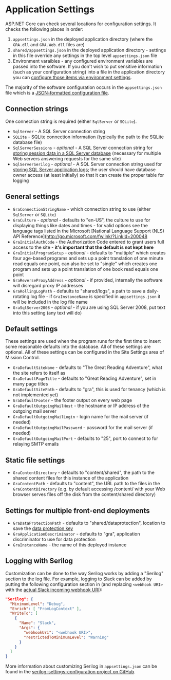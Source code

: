 # Application Settings

ASP.NET Core can check several locations for configuration settings. It checks the following places in order:

1. `appsettings.json` in the deployed application directory (where the `GRA.dll` and `GRA.Web.dll` files are)
2. `shared/appsettings.json` in the deployed application directory - settings in this file override any settings in the top level `appsettings.json` file
3. Environment varaibles - any configured environment variables are passed into the software. If you don't wish to put sensitive information (such as your configuration string) into a file in the application directory you can [configure those items via environment settings](https://docs.microsoft.com/en-us/aspnet/core/fundamentals/configuration/?view=aspnetcore-1.1&tabs=basicconfiguration#configuration-by-environment).

The majority of the software configuration occurs in the `appsettings.json` file which is a [JSON-formatted configuration file](https://docs.microsoft.com/en-us/aspnet/core/fundamentals/configuration/?view=aspnetcore-1.1&tabs=basicconfiguration#json-configuration).

## Connection strings

One connection string is required (either `SqlServer` or `SQLite`).

- `SqlServer` - A SQL Server connection string
- `SQLite` - SQLite connection information (typically the path to the SQLite database file)
- `SqlServerSessions` - *optional* - A SQL Server connection string for [storing session data in a SQL Server database](https://docs.microsoft.com/en-us/aspnet/core/fundamentals/app-state?view=aspnetcore-1.1&tabs=aspnetcore1x#working-with-session-state) (necessary for multiple Web servers answering requests for the same site)
- `SqlServerSerilog` - *optional* - A SQL Server connection string used for [storing SQL Server application logs](https://github.com/serilog/serilog-sinks-mssqlserver); the user should have database owner access (at least initially) so that it can create the proper table for logging

## General settings

- `GraConnectionStringName` - which connection string to use (either `SqlServer` or `SQLite`)
- `GraCulture` - *optional* - defaults to "en-US", the culture to use for displaying things like dates and times - for valid options see the language tags listed in the Microsoft [National Language Support (NLS) API Reference](http://go.microsoft.com/fwlink/?LinkId=200048
- `GraInitialAuthCode` - the Authorization Code entered to grant users full access to the site - **it's important that the default is not kept here**
- `GraInitialProgramSetup` - *optional* - defaults to "multiple" which creates four age-based programs and sets up a point translation of one minute read equals one point, can also be set to "single" which creates one program and sets up a point translation of one book read equals one point
- `GraReverseProxyAddress` - *optional* - if provided, internally the software will disregard proxy IP addresses
- `GraRollingLogPath` - defaults to "shared/logs", a path to save a daily-rotating log file - if `GraInstanceName` is specified in `appsettings.json` it will be included in the log file name
- `GraSqlServer2008` - *optional* - if you are using SQL Server 2008, put text into this setting (any text will do)

## Default settings

These settings are used when the program runs for the first time to insert some reasonable defaults into the database. All of these settings are optional. All of these settings can be configured in the Site Settings area of Mission Control.

- `GraDefaultSiteName` - defaults to "The Great Reading Adventure", what the site refers to itself as
- `GraDefaultPageTitle` - defaults to "Great Reading Adventure", set in many page titles
- `GraDefaultSitePath` - defaults to "gra", this is used for tenancy (which is not implemented yet)
- `GraDefaultFooter` - the footer output on every web page
- `GraDefaultOutgoingMailHost` - the hostname or IP address of the outgoing mail server
- `GraDefaultOutgoingMailLogin` - login name for the mail server (if needed)
- `GraDefaultOutgoingMailPassword` - password for the mail server (if needed)
- `GraDefaultOutgoingMailPort` - defaults to "25", port to connect to for relaying SMTP emails

## Static file settings

- `GraContentDirectory` - defaults to "content/shared", the path to the shared content files for this instance of the application
- `GraContentPath` - defaults to "content", the URL path to the files in the `GraContentDirectory` (e.g. by default accessing /content/ with your Web browser serves files off the disk from the content/shared directory)


## Settings for multiple front-end deployments

- `GraDataProtectionPath` - defaults to "shared/dataprotection", location to save the [data protection key](https://docs.microsoft.com/en-us/aspnet/core/security/data-protection/?view=aspnetcore-1.1)
- `GraApplicationDescriminator` - defaults to "gra", application discriminator to use for data protection
- `GraInstanceName` - the name of this deployed instance

## Logging with Serilog

Customization can be done to the way Serilog works by adding a "Serilog" section to the log file. For example, logging to Slack can be added by putting the following configuration section in (and replacing `<webhook URI>` with the [actual Slack incoming webhook URI](https://my.slack.com/services/new/incoming-webhook/)):

```json
"Serilog": {
  "MinimumLevel": "Debug",
  "Enrich": [ "FromLogContext" ],
  "WriteTo": [
    {
      "Name": "Slack",
      "Args": {
        "webhookUri": "<webhook URI>",
        "restrictedToMinimumLevel": "Warning"
      }
    }
  ]
}
```

More information about customizing Serilog in `appsettings.json` can be found in the [serilog-settings-configuration project on GitHub](https://github.com/serilog/serilog-settings-configuration).
